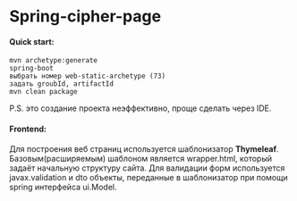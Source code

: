 # Spring-cipher-page

#### Quick start:
```
mvn archetype:generate
spring-boot
выбрать номер web-static-archetype (73)
задать groubId, artifactId
mvn clean package
```
P.S. это создание проекта неэффективно, проще сделать через IDE.

#### Frontend:
Для построения веб страниц используется шаблонизатор **Thymeleaf**. 
Базовым(расширяемым) шаблоном является wrapper.html, который задаёт начальную структуру сайта.
Для валидации форм используется javax.validation и dto объекты, переданные в шаблонизатор при помощи spring интерфейса ui.Model. 